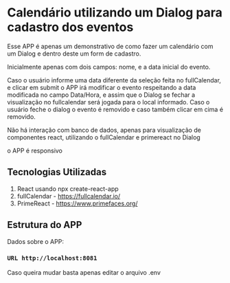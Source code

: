 # Calendário utilizando um Dialog para cadastro dos eventos 

Esse APP é apenas um demonstrativo de como fazer um calendário com um Dialog e dentro deste um form de cadastro.

Inicialmente apenas com dois campos: nome, e a data inicial do evento. 

Caso o usuário informe uma data diferente da seleção feita no fullCalendar, e clicar em submit
o APP irá modificar o evento respeitando a data modificada no campo Data/Hora, e assim que o Dialog se fechar a visualização no fullcalendar será jogada para o local informado. Caso o usuário feche o dialog o evento é removido e caso também clicar em cima é removido.

Não há interação com banco de dados, apenas para visualização de componentes react, utilizando o fullCalendar e primereact no Dialog

o APP é responsivo

## Tecnologias Utilizadas

1. React usando npx create-react-app
2. fullCalendar - https://fullcalendar.io/
3. PrimeReact   - https://www.primefaces.org/

## Estrutura do APP

Dados sobre o APP:

### `URL http://localhost:8081`

Caso queira mudar basta apenas editar o arquivo .env